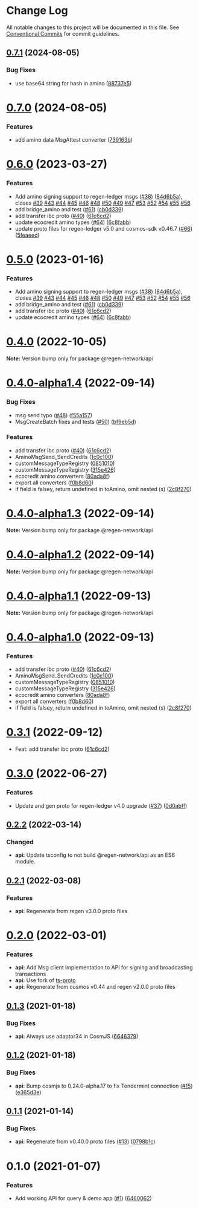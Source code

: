 # Change Log

All notable changes to this project will be documented in this file.
See [Conventional Commits](https://conventionalcommits.org) for commit guidelines.

## [0.7.1](https://github.com/regen-network/regen-js/compare/v0.7.0...v0.7.1) (2024-08-05)


### Bug Fixes

* use base64 string for hash in amino ([88737e5](https://github.com/regen-network/regen-js/commit/88737e56f612fb957e997e26ff852662768c2046))





# [0.7.0](https://github.com/regen-network/regen-js/compare/v0.6.0...v0.7.0) (2024-08-05)


### Features

* add amino data MsgAttest converter ([739163b](https://github.com/regen-network/regen-js/commit/739163b341ff466d14fdd7df8025ffd7c0cadfe4))






# [0.6.0](https://github.com/regen-network/regen-js/compare/v0.3.0...v0.6.0) (2023-03-27)


### Features

* Add amino signing support to regen-ledger msgs ([#38](https://github.com/regen-network/regen-js/issues/38)) ([84d6b5a](https://github.com/regen-network/regen-js/commit/84d6b5a7b344f893d80ba54b99067677cfdb36ef)), closes [#39](https://github.com/regen-network/regen-js/issues/39) [#43](https://github.com/regen-network/regen-js/issues/43) [#44](https://github.com/regen-network/regen-js/issues/44) [#45](https://github.com/regen-network/regen-js/issues/45) [#46](https://github.com/regen-network/regen-js/issues/46) [#48](https://github.com/regen-network/regen-js/issues/48) [#50](https://github.com/regen-network/regen-js/issues/50) [#49](https://github.com/regen-network/regen-js/issues/49) [#47](https://github.com/regen-network/regen-js/issues/47) [#53](https://github.com/regen-network/regen-js/issues/53) [#52](https://github.com/regen-network/regen-js/issues/52) [#54](https://github.com/regen-network/regen-js/issues/54) [#55](https://github.com/regen-network/regen-js/issues/55) [#56](https://github.com/regen-network/regen-js/issues/56)
* add bridge_amino and test ([#61](https://github.com/regen-network/regen-js/issues/61)) ([cb0d339](https://github.com/regen-network/regen-js/commit/cb0d33904c12b61a06def9aa85a56c96a633743e))
* add transfer ibc proto ([#40](https://github.com/regen-network/regen-js/issues/40)) ([61c6cd2](https://github.com/regen-network/regen-js/commit/61c6cd2d4b3903da8bbb5d771dd815bdeb1c1000))
* update ecocredit amino types ([#64](https://github.com/regen-network/regen-js/issues/64)) ([6c8fabb](https://github.com/regen-network/regen-js/commit/6c8fabb8c24c977446f879b861c8e338d4b58b60))
* update proto files for regen-ledger v5.0 and cosmos-sdk v0.46.7 ([#66](https://github.com/regen-network/regen-js/issues/66)) ([5feaeed](https://github.com/regen-network/regen-js/commit/5feaeeda4f32eb3379f0b5c1b2dc7557c2e08b46))





# [0.5.0](https://github.com/regen-network/regen-js/compare/v0.3.0...v0.5.0) (2023-01-16)


### Features

* Add amino signing support to regen-ledger msgs ([#38](https://github.com/regen-network/regen-js/issues/38)) ([84d6b5a](https://github.com/regen-network/regen-js/commit/84d6b5a7b344f893d80ba54b99067677cfdb36ef)), closes [#39](https://github.com/regen-network/regen-js/issues/39) [#43](https://github.com/regen-network/regen-js/issues/43) [#44](https://github.com/regen-network/regen-js/issues/44) [#45](https://github.com/regen-network/regen-js/issues/45) [#46](https://github.com/regen-network/regen-js/issues/46) [#48](https://github.com/regen-network/regen-js/issues/48) [#50](https://github.com/regen-network/regen-js/issues/50) [#49](https://github.com/regen-network/regen-js/issues/49) [#47](https://github.com/regen-network/regen-js/issues/47) [#53](https://github.com/regen-network/regen-js/issues/53) [#52](https://github.com/regen-network/regen-js/issues/52) [#54](https://github.com/regen-network/regen-js/issues/54) [#55](https://github.com/regen-network/regen-js/issues/55) [#56](https://github.com/regen-network/regen-js/issues/56)
* add bridge_amino and test ([#61](https://github.com/regen-network/regen-js/issues/61)) ([cb0d339](https://github.com/regen-network/regen-js/commit/cb0d33904c12b61a06def9aa85a56c96a633743e))
* add transfer ibc proto ([#40](https://github.com/regen-network/regen-js/issues/40)) ([61c6cd2](https://github.com/regen-network/regen-js/commit/61c6cd2d4b3903da8bbb5d771dd815bdeb1c1000))
* update ecocredit amino types ([#64](https://github.com/regen-network/regen-js/issues/64)) ([6c8fabb](https://github.com/regen-network/regen-js/commit/6c8fabb8c24c977446f879b861c8e338d4b58b60))





# [0.4.0](https://github.com/regen-network/regen-js/compare/v0.4.0-alpha1.5...v0.4.0) (2022-10-05)

**Note:** Version bump only for package @regen-network/api





# [0.4.0-alpha1.4](https://github.com/regen-network/regen-js/compare/v0.3.0...v0.4.0-alpha1.4) (2022-09-14)


### Bug Fixes

* msg send typo ([#48](https://github.com/regen-network/regen-js/issues/48)) ([f55a157](https://github.com/regen-network/regen-js/commit/f55a1576337934afb4042db7c81761e031923fe4))
* MsgCreateBatch fixes and tests ([#50](https://github.com/regen-network/regen-js/issues/50)) ([bf9eb5d](https://github.com/regen-network/regen-js/commit/bf9eb5dbbe68aaffb60349ff86769d872ecb04d0))


### Features

* add transfer ibc proto ([#40](https://github.com/regen-network/regen-js/issues/40)) ([61c6cd2](https://github.com/regen-network/regen-js/commit/61c6cd2d4b3903da8bbb5d771dd815bdeb1c1000))
* AminoMsgSend_SendCredits ([1c0c100](https://github.com/regen-network/regen-js/commit/1c0c100f580b306dd129b8c020535bae4de1bbd7))
* customMessageTypeRegistry ([0851010](https://github.com/regen-network/regen-js/commit/085101084fce458c0ed41d6d780b164f3cd529cd))
* customMessageTypeRegistry ([315e426](https://github.com/regen-network/regen-js/commit/315e426cbb9d754b30686675d75291b30df04108))
* ecocredit amino converters ([80ada8f](https://github.com/regen-network/regen-js/commit/80ada8f735699fe377979d6a78f66982f9291272))
* export all converters ([f0b8d60](https://github.com/regen-network/regen-js/commit/f0b8d608e6c6d62ebea94be27bc52eedf51c25ec))
* if field is falsey, return undefined in toAmino, omit nested (s) ([2c8f270](https://github.com/regen-network/regen-js/commit/2c8f270a54ea171a28ae5d85b66372898d16ea3a))





# [0.4.0-alpha1.3](https://github.com/regen-network/regen-js/compare/v0.4.0-alpha1.2...v0.4.0-alpha1.3) (2022-09-14)

**Note:** Version bump only for package @regen-network/api





# [0.4.0-alpha1.2](https://github.com/regen-network/regen-js/compare/v0.4.0-alpha1.1...v0.4.0-alpha1.2) (2022-09-14)

**Note:** Version bump only for package @regen-network/api





# [0.4.0-alpha1.1](https://github.com/regen-network/regen-js/compare/v0.4.0-alpha1.0...v0.4.0-alpha1.1) (2022-09-13)

**Note:** Version bump only for package @regen-network/api





# [0.4.0-alpha1.0](https://github.com/regen-network/regen-js/compare/v0.3.0...v0.4.0-alpha1.0) (2022-09-13)

### Features

* add transfer ibc proto ([#40](https://github.com/regen-network/regen-js/issues/40)) ([61c6cd2](https://github.com/regen-network/regen-js/commit/61c6cd2d4b3903da8bbb5d771dd815bdeb1c1000))
* AminoMsgSend_SendCredits ([1c0c100](https://github.com/regen-network/regen-js/commit/1c0c100f580b306dd129b8c020535bae4de1bbd7))
* customMessageTypeRegistry ([0851010](https://github.com/regen-network/regen-js/commit/085101084fce458c0ed41d6d780b164f3cd529cd))
* customMessageTypeRegistry ([315e426](https://github.com/regen-network/regen-js/commit/315e426cbb9d754b30686675d75291b30df04108))
* ecocredit amino converters ([80ada8f](https://github.com/regen-network/regen-js/commit/80ada8f735699fe377979d6a78f66982f9291272))
* export all converters ([f0b8d60](https://github.com/regen-network/regen-js/commit/f0b8d608e6c6d62ebea94be27bc52eedf51c25ec))
* if field is falsey, return undefined in toAmino, omit nested (s) ([2c8f270](https://github.com/regen-network/regen-js/commit/2c8f270a54ea171a28ae5d85b66372898d16ea3a))





# [0.3.1](https://github.com/regen-network/regen-js/compare/v0.3.0...v0.3.1) (2022-09-12)

* Feat: add transfer ibc proto ([61c6cd2](https://github.com/regen-network/regen-js/commit/61c6cd2d4b3903da8bbb5d771dd815bdeb1c1000))


# [0.3.0](https://github.com/regen-network/regen-js/compare/v0.2.2...v0.3.0) (2022-06-27)


### Features

* Update and gen proto for regen-ledger v4.0 upgrade ([#37](https://github.com/regen-network/regen-js/issues/37)) ([0d0abff](https://github.com/regen-network/regen-js/commit/0d0abffae1f8943d2ece63ea7f3c1a8c5df97837))





## [0.2.2](https://github.com/regen-network/regen-js/compare/v0.2.1...v0.2.2) (2022-03-14)


### Changed

* **api:** Update tsconfig to not build @regen-network/api as an ES6 module.







## [0.2.1](https://github.com/regen-network/regen-js/compare/v0.2.0...v0.2.1) (2022-03-08)


### Features

* **api:** Regenerate from regen v3.0.0 proto files 





#  [0.2.0](https://github.com/regen-network/regen-js/compare/v0.1.2...v0.2.0) (2022-03-01)


### Features

* **api:** Add Msg client implementation to API for signing and broadcasting transactions
* **api:** Use fork of [ts-proto](https://github.com/regen-network/ts-proto)
* **api:** Regenerate from cosmos v0.44 and regen v2.0.0 proto files 





## [0.1.3](https://github.com/regen-network/regen-js/compare/v0.1.2...v0.1.3) (2021-01-18)


### Bug Fixes

* **api:** Always use adaptor34 in CosmJS ([6646379](https://github.com/regen-network/regen-js/commit/664637900719ad1fa44370405b487222d698fb24))





## [0.1.2](https://github.com/regen-network/regen-js/compare/v0.1.1...v0.1.2) (2021-01-18)


### Bug Fixes

* **api:** Bump cosmjs to 0.24.0-alpha.17 to fix Tendermint connection ([#15](https://github.com/regen-network/regen-js/issues/15)) ([e365d3e](https://github.com/regen-network/regen-js/commit/e365d3ed6897836912f43b086d1c9d5036809091))





## [0.1.1](https://github.com/regen-network/regen-js/compare/v0.1.0...v0.1.1) (2021-01-14)


### Bug Fixes

* **api:** Regenerate from v0.40.0 proto files ([#13](https://github.com/regen-network/regen-js/issues/13)) ([0798b1c](https://github.com/regen-network/regen-js/commit/0798b1cd672aa11d2410de8c8b634ba1877c4d35))





# 0.1.0 (2021-01-07)


### Features

* Add working API for query & demo app ([#1](https://github.com/regen-network/regen-js/issues/1)) ([6460062](https://github.com/regen-network/regen-js/commit/6460062239f69e128204da83416330edd37ac90f))
